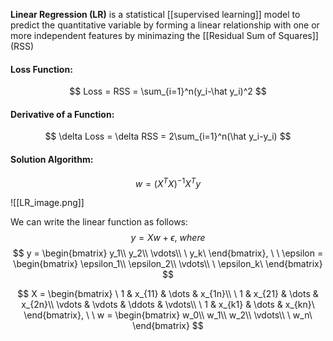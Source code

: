 **Linear Regression (LR)** is a statistical [[supervised learning]] model to predict the quantitative variable by forming a linear relationship with one or more independent features by minimazing the [[Residual Sum of Squares]] (RSS)

#### Loss Function:
$$
Loss = RSS = \sum_{i=1}^n(y_i-\hat y_i)^2
$$

#### Derivative of a Function:
$$
\delta Loss = \delta RSS = 2\sum_{i=1}^n(\hat y_i-y_i)
$$

#### Solution Algorithm:
$$
w = (X^TX)^{-1}X^Ty
$$

![[LR_image.png]]

We can write the linear function as follows:
$$
y = Xw + \epsilon,\ where
$$
$$
y =
\begin{bmatrix}
y_1\\
y_2\\
\vdots\\
\ y_k\
\end{bmatrix},
\ \
\epsilon =
\begin{bmatrix}
\epsilon_1\\
\epsilon_2\\
\vdots\\
\ \epsilon_k\
\end{bmatrix}
$$

$$
X =
\begin{bmatrix}
\ 1 & x_{11} & \dots & x_{1n}\\  
\ 1 & x_{21} & \dots & x_{2n}\\
\vdots & \vdots & \ddots & \vdots\\
\ 1 & x_{k1} & \dots & x_{kn}\
\end{bmatrix},
\ \
w =
\begin{bmatrix}
w_0\\
w_1\\
w_2\\
\vdots\\
\ w_n\
\end{bmatrix}
$$
